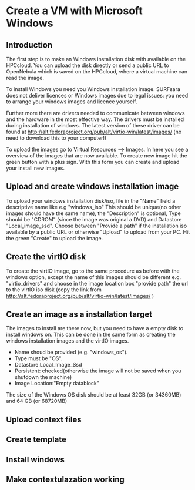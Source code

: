 # Create a VM with Microsoft Windows
## Introduction
The first step is to make an Windows installation disk with available on the HPCcloud. You can upload the disk directly or send a public URL to OpenNebula which is saved on the HPCcloud, where a virtual machine can read the image.

To install Windows you need you Windows installation image. SURFsara does not deliver licences or Windows
images due to legal issues: you need to arrange your windows images and licence yourself. 

Further more there are drivers needed to communicate between windows and the hardware in the most effective way. The drivers must be installed during installation of windows. The latest version of these driver can be found at http://alt.fedoraproject.org/pub/alt/virtio-win/latest/images/ (no
need to download this to your computer!) 

To upload the images go to Virtual Resources --> Images. In here you
see a overview of the images that are now available. To create new
image hit the green button with a plus sign. With this form you can
create and upload your install new images.


## Upload and create windows installation image

To upload your windows installation disk/iso, file in the "Name" field
a descriptive name like e.g "windows_iso" This should be unique(no
other images should have the same name), the "Description" is
optional, Type should be "CDROM" (since the image was original a DVD) and Datastore
"Local_image_ssd". Choose between "Provide a path" if the installation
iso available by a public URL or otherwise "Upload" to upload from
your PC. Hit the green "Create" to upload the image.

## Create the virtIO disk

To create the virtIO image, go to the same procedure as before with
the windows option, except the name of this images should be different
e.g. "virtio_drivers" and choose in the image location box "provide
path" the url to the virtIO iso disk (copy the link from http://alt.fedoraproject.org/pub/alt/virtio-win/latest/images/ )

## Create an image as a installation target

The images to install are there now, but you need to have a empty disk
to install windows on. This can be done in the same form as creating
the windows installation images and the virtIO images. 
* Name shoud be provided (e.g. "windows_os").  
* Type must be "OS". 
* Datastore:Local_Image_Ssd 
* Persistent: checked(otherwise the image will not be saved when you
shutdown the machine)
* Image Location:"Empty datablock"

The size of the Windows OS disk should be at least 32GB (or 34360MB)
and 64 GB (or 68720MB)




## Upload context files
## Create template
## Install windows
## Make contextulazation working

